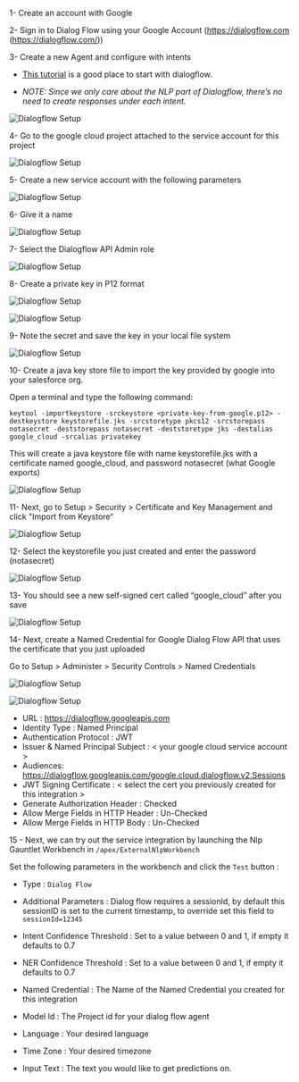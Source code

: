 1- Create an account with Google

2- Sign in to Dialog Flow using your Google Account (https://dialogflow.com (https://dialogflow.com/))

3- Create a new Agent and configure with intents

- [This tutorial](https://dialogflow.com/docs/tutorial-build-an-agent/create-customize-agent) is a good place to start with dialogflow.

- *NOTE: Since we only care about the NLP part of Dialogflow, there’s no need to create responses under each intent.*

![Dialogflow Setup](/docs/guides/images/dialogFlow/df1.png?raw=true)

4- Go to the google cloud project attached to the service account for this project

![Dialogflow Setup](/docs/guides/images/dialogFlow/df2.png?raw=true)

5- Create a new service account with the following parameters

![Dialogflow Setup](/docs/guides/images/dialogFlow/df3.png?raw=true)

6- Give it a name

![Dialogflow Setup](/docs/guides/images/dialogFlow/df4.png?raw=true)

7- Select the Dialogflow API Admin role

![Dialogflow Setup](/docs/guides/images/dialogFlow/df5.png?raw=true)

8- Create a private key in P12 format

![Dialogflow Setup](/docs/guides/images/dialogFlow/df6.png?raw=true)

![Dialogflow Setup](/docs/guides/images/dialogFlow/df7.png?raw=true)

9- Note the secret and save the key in your local file system

![Dialogflow Setup](/docs/guides/images/dialogFlow/df8.png?raw=true)

10- Create a java key store file to import the key provided by google into your salesforce org.

Open a terminal and type the following command:

`keytool -importkeystore -srckeystore <private-key-from-google.p12> -destkeystore keystorefile.jks -srcstoretype pkcs12 -srcstorepass notasecret -deststorepass notasecret -deststoretype jks -destalias google_cloud -srcalias privatekey`

This will create a java keystore file with name keystorefile.jks with a certificate named google_cloud, and password notasecret (what Google exports)

![Dialogflow Setup](/docs/guides/images/dialogFlow/df9.png?raw=true)

11- Next, go to Setup > Security > Certificate and Key Management and click "Import from Keystore“

![Dialogflow Setup](/docs/guides/images/dialogFlow/df10.png?raw=true)

12- Select the keystorefile you just created and enter the password (notasecret)

![Dialogflow Setup](/docs/guides/images/dialogFlow/df11.png?raw=true)

13- You should see a new self-signed cert called “google_cloud” after you save

![Dialogflow Setup](/docs/guides/images/dialogFlow/df12.png?raw=true)

14- Next, create a Named Credential for Google Dialog Flow API that uses the certificate that you just uploaded

Go to Setup > Administer > Security Controls > Named Credentials

![Dialogflow Setup](/docs/guides/images/dialogFlow/df13.png?raw=true)

![Dialogflow Setup](/docs/guides/images/dialogFlow/df14.png?raw=true)

- URL : https://dialogflow.googleapis.com
- Identity Type : Named Principal
- Authentication Protocol : JWT
- Issuer & Named Principal Subject : < your google cloud service account >
- Audiences: https://dialogflow.googleapis.com/google.cloud.dialogflow.v2.Sessions
- JWT Signing Certificate : < select the cert you previously created for this integration >
- Generate Authorization Header : Checked
- Allow Merge Fields in HTTP Header : Un-Checked
- Allow Merge Fields in HTTP Body : Un-Checked


15 - Next, we can try out the service integration by launching the Nlp Gauntlet Workbench in `/apex/ExternalNlpWorkbench`

Set the following parameters in the workbench and click the `Test` button :

- Type :  `Dialog Flow`
- Additional Parameters : Dialog flow requires a sessionId, by default this sessionID is set to the current timestamp, to override set this field to `sessionId=12345`
- Intent Confidence Threshold : Set to a value between 0 and 1, if empty it defaults to 0.7
- NER Confidence Threshold : Set to a value between 0 and 1, if empty it defaults to 0.7

- Named Credential : The Name of the Named Credential you created for this integration
- Model Id : The Project id for your dialog flow agent

- Language : Your desired language
- Time Zone : Your desired timezone
- Input Text : The text you would like to get predictions on. 